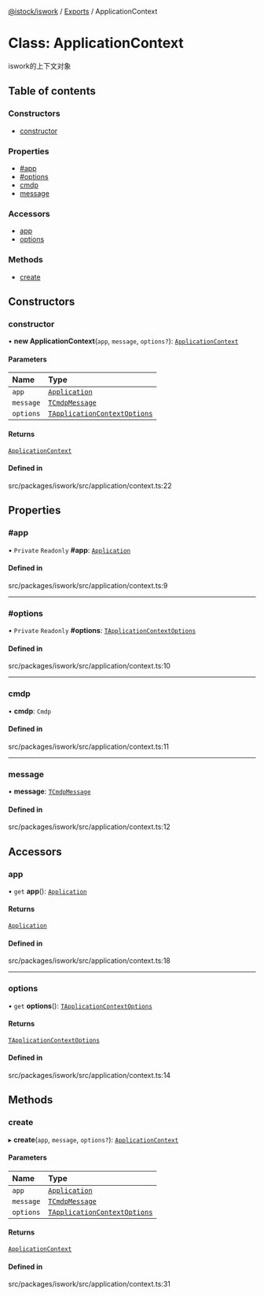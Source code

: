 [@istock/iswork](../README.md) / [Exports](../modules.md) / ApplicationContext

# Class: ApplicationContext

iswork的上下文对象

## Table of contents

### Constructors

- [constructor](ApplicationContext.md#constructor)

### Properties

- [#app](ApplicationContext.md##app)
- [#options](ApplicationContext.md##options)
- [cmdp](ApplicationContext.md#cmdp)
- [message](ApplicationContext.md#message)

### Accessors

- [app](ApplicationContext.md#app)
- [options](ApplicationContext.md#options)

### Methods

- [create](ApplicationContext.md#create)

## Constructors

### constructor

• **new ApplicationContext**(`app`, `message`, `options?`): [`ApplicationContext`](ApplicationContext.md)

#### Parameters

| Name      | Type                                                                     |
| :-------- | :----------------------------------------------------------------------- |
| `app`     | [`Application`](Application.md)                                          |
| `message` | [`TCmdpMessage`](../modules.md#tcmdpmessage)                             |
| `options` | [`TApplicationContextOptions`](../modules.md#tapplicationcontextoptions) |

#### Returns

[`ApplicationContext`](ApplicationContext.md)

#### Defined in

src/packages/iswork/src/application/context.ts:22

## Properties

### #app

• `Private` `Readonly` **#app**: [`Application`](Application.md)

#### Defined in

src/packages/iswork/src/application/context.ts:9

---

### #options

• `Private` `Readonly` **#options**: [`TApplicationContextOptions`](../modules.md#tapplicationcontextoptions)

#### Defined in

src/packages/iswork/src/application/context.ts:10

---

### cmdp

• **cmdp**: `Cmdp`

#### Defined in

src/packages/iswork/src/application/context.ts:11

---

### message

• **message**: [`TCmdpMessage`](../modules.md#tcmdpmessage)

#### Defined in

src/packages/iswork/src/application/context.ts:12

## Accessors

### app

• `get` **app**(): [`Application`](Application.md)

#### Returns

[`Application`](Application.md)

#### Defined in

src/packages/iswork/src/application/context.ts:18

---

### options

• `get` **options**(): [`TApplicationContextOptions`](../modules.md#tapplicationcontextoptions)

#### Returns

[`TApplicationContextOptions`](../modules.md#tapplicationcontextoptions)

#### Defined in

src/packages/iswork/src/application/context.ts:14

## Methods

### create

▸ **create**(`app`, `message`, `options?`): [`ApplicationContext`](ApplicationContext.md)

#### Parameters

| Name      | Type                                                                     |
| :-------- | :----------------------------------------------------------------------- |
| `app`     | [`Application`](Application.md)                                          |
| `message` | [`TCmdpMessage`](../modules.md#tcmdpmessage)                             |
| `options` | [`TApplicationContextOptions`](../modules.md#tapplicationcontextoptions) |

#### Returns

[`ApplicationContext`](ApplicationContext.md)

#### Defined in

src/packages/iswork/src/application/context.ts:31
